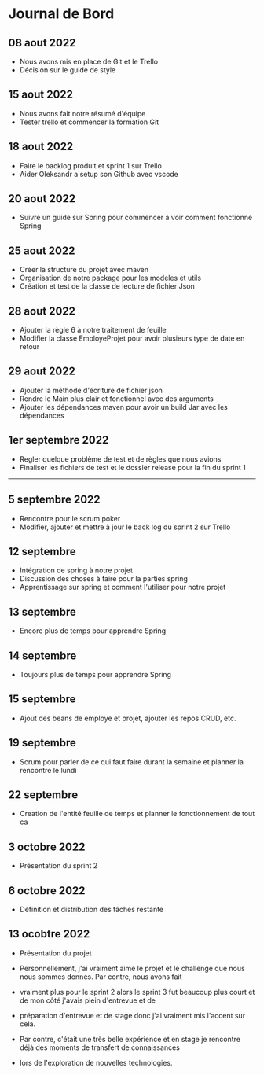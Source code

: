 # Journal de Bord

## 08 aout 2022
* Nous avons mis en place de Git et le Trello
* Décision sur le guide de style

## 15 aout 2022
* Nous avons fait notre résumé d'équipe
* Tester trello et commencer la formation Git

## 18 aout 2022
* Faire le backlog produit et sprint 1 sur Trello
* Aider Oleksandr a setup son Github avec vscode

## 20 aout 2022
* Suivre un guide sur Spring pour commencer à voir comment fonctionne Spring

## 25 aout 2022
* Créer la structure du projet avec maven
* Organisation de notre package pour les modeles et utils
* Création et test de la classe de lecture de fichier Json

## 28 aout 2022
* Ajouter la règle 6 à notre traitement de feuille
* Modifier la classe EmployeProjet pour avoir plusieurs type de date en retour

## 29 aout 2022
* Ajouter la méthode d'écriture de fichier json
* Rendre le Main plus clair et fonctionnel avec des arguments
* Ajouter les dépendances maven pour avoir un build Jar avec les dépendances

## 1er septembre 2022
* Regler quelque problème de test et de règles que nous avions
* Finaliser les fichiers de test et le dossier release pour la fin du sprint 1

***
## 5 septembre 2022
* Rencontre pour le scrum poker
* Modifier, ajouter et mettre à jour le back log du sprint 2 sur Trello

## 12 septembre 
* Intégration de spring à notre projet
* Discussion des choses à faire pour la parties spring
* Apprentissage sur spring et comment l'utiliser pour notre projet

## 13 septembre
* Encore plus de temps pour apprendre Spring

## 14 septembre
* Toujours plus de temps pour apprendre Spring

## 15 septembre
* Ajout des beans de employe et projet, ajouter les repos CRUD, etc.

## 19 septembre
* Scrum pour parler de ce qui faut faire durant la semaine et planner la rencontre le lundi

## 22 septembre
* Creation de l'entité feuille de temps et planner le fonctionnement de tout ca

## 3 octobre 2022
* Présentation du sprint 2

## 6 octobre 2022
* Définition et distribution des tâches restante

## 13 ocobtre 2022
* Présentation du projet

* Personnellement, j'ai vraiment aimé le projet et le challenge que nous nous sommes donnés. Par contre, nous avons fait 
* vraiment plus pour le sprint 2 alors le sprint 3 fut beaucoup plus court et de mon côté j'avais plein d'entrevue et de 
* préparation d'entrevue et de stage donc j'ai vraiment mis l'accent sur cela. 
* Par contre, c'était une très belle expérience et en stage je rencontre déjà des moments de transfert de connaissances 
* lors de l'exploration de nouvelles technologies.